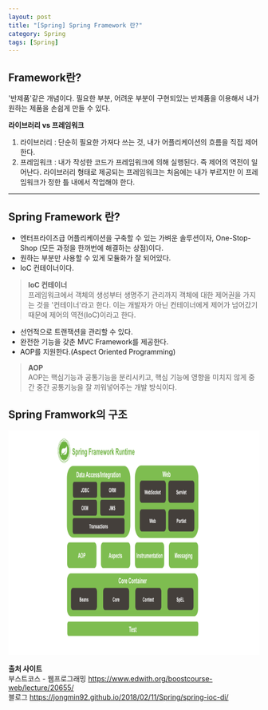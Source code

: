 ```yaml
---
layout: post
title: "[Spring] Spring Framework 란?"
category: Spring
tags: [Spring]
---
```

Framework란?
------------------
'반제품'같은 개념이다. 필요한 부분, 어려운 부분이 구현되있는 반제품을 이용해서 내가 원하는 제품을 손쉽게 만들 수 있다.


**라이브러리 vs 프레임워크**  
1. 라이브러리 : 단순히 필요한 가져다 쓰는 것, 내가 어플리케이션의 흐름을 직접 제어한다.  
2. 프레임워크 : 내가 작성한 코드가 프레임워크에 의해 실행된다. 즉 제어의 역전이 일어난다. 라이브러리 형태로 제공되는 프레임워크는 처음에는 내가 부르지만 이 프레임워크가 정한 틀 내에서 작업해야 한다.  

----------------

Spring Framework 란?
---------------------
- 엔터프라이즈급 어플리케이션을 구축할 수 있는 가벼운 솔루션이자, One-Stop-Shop (모든 과정을 한꺼번에 해결하는 상점)이다.
- 원하는 부분만 사용할 수 있게 모듈화가 잘 되어있다.
- IoC 컨테이너이다.  
>  **IoC 컨테이너**  
  프레임워크에서 객체의 생성부터 생명주기 관리까지 객체에 대한 제어권을 가지는 것을 '컨테이너'라고 한다. 이는 개발자가 아닌 컨테이너에게 제어가 넘어갔기 때문에 제어의 역전(IoC)이라고 한다.   
- 선언적으로 트랜잭션을 관리할 수 있다.
- 완전한 기능을 갖춘 MVC Framework를 제공한다.
- AOP를 지원한다.(Aspect Oriented Programming)  
>  **AOP**  
  AOP는 핵심기능과 공통기능을 분리시키고, 핵심 기능에 영향을 미치지 않게 중간 중간 공통기능을 잘 끼워넣어주는 개발 방식이다.

Spring Framwork의 구조
----------------------
<center><img src = '/assets/image/spring-structure.png' width = '700' height = '450' /></center>


**출처 사이트**  
부스트코스 - 웹프로그래밍 https://www.edwith.org/boostcourse-web/lecture/20655/  
블로그 https://jongmin92.github.io/2018/02/11/Spring/spring-ioc-di/
